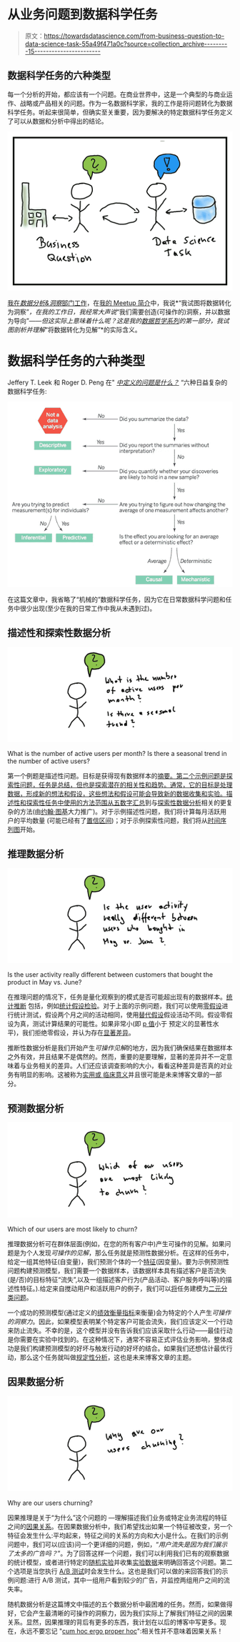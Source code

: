 # 从业务问题到数据科学任务

> 原文：<https://towardsdatascience.com/from-business-question-to-data-science-task-55a49f471a0c?source=collection_archive---------15----------------------->

## 数据科学任务的六种类型

每一个分析的开始，都应该有一个问题。在商业世界中，这是一个典型的与商业运作、战略或产品相关的问题。作为一名数据科学家，我的工作是将问题转化为数据科学任务。听起来很简单，但确实至关重要，因为要解决的特定数据科学任务定义了可以从数据和分析中得出的结论。

![](img/e44cb8f1ef4e897174c9e4ff60854a98.png)

[我在*数据分析&洞察*部门工作](https://www.linkedin.com/in/mjaeugster/)，在[我的 Meetup 简介](https://www.meetup.com/4laendereck-Data-Science-Meetup/members/209552468/)中，我说*“我试图将数据转化为洞察”*，在我的工作日，我经常大声说*“我们需要创造(可操作的)洞察，并以数据为导向”*——但这实际上意味着什么呢？这是我的[数据哲学系列](https://medium.com/@mjaeugster/data-philosophy-4522529ac213)的第一部分，我试图剖析并理解*“将数据转化为见解”*的实际含义。

# 数据科学任务的六种类型

Jeffery T. Leek 和 Roger D. Peng 在" [*中定义的问题是什么？*](https://www.d.umn.edu/~kgilbert/ened5560-1/The%20Research%20Question-2015-Leek-1314-5.pdf) “六种日益复杂的数据科学任务:

![](img/c39cf070784618c3393688cb6e30c2e7.png)

在这篇文章中，我省略了“机械的”数据科学任务，因为它在日常数据科学问题和任务中很少出现(至少在我的日常工作中我从未遇到过)。

## 描述性和探索性数据分析

![](img/ba6d9591699a698ec47af732579f7df0.png)

What is the number of active users per month? Is there a seasonal trend in the number of active users?

第一个例题是描述性问题。目标是获得现有数据样本的[摘要。第二个示例问题是探索性问题，任务是总结，但也是探索潜在的相关性和趋势。通常，它的目标是处理数据，形成新的想法和假设，这些想法和假设可能会导致新的数据收集和实验。描述性和探索性任务中使用的方法范围从](https://en.wikipedia.org/wiki/Descriptive_statistics)[五数字汇总](https://en.wikipedia.org/wiki/Five-number_summary)到与[探索性数据分析](https://en.wikipedia.org/wiki/Exploratory_data_analysis)相关的更复杂的方法(由[约翰·图基](https://en.wikipedia.org/wiki/John_Tukey)大力推广)。对于示例描述性问题，我们将计算每月活跃用户的平均数量
(可能已经有了[置信区间](https://en.wikipedia.org/wiki/Confidence_interval))；对于示例探索性问题，我们将从[时间序列图](https://blog.socialcops.com/academy/resources/visualizing-time-series-data/)开始。

## 推理数据分析

![](img/0a5fc51d45f5adc32cdc12e9d1101142.png)

Is the user activity really different between customers that bought the product in May vs. June?

在推理问题的情况下，任务是量化观察到的模式是否可能超出现有的数据样本。[统计推断](https://en.wikipedia.org/wiki/Statistical_inference)
包括，例如[统计假设检验](https://en.wikipedia.org/wiki/Statistical_hypothesis_testing)。对于上面的示例问题，我们可以使用[零假设](https://en.wikipedia.org/wiki/Null_hypothesis)进行统计测试，假设两个月之间的活动相同，使用[替代假设](https://en.wikipedia.org/wiki/Alternative_hypothesis)假设活动不同。假设零假设为真，测试计算结果的可能性。如果非常小(即 [p 值](https://en.wikipedia.org/wiki/P-value)小于
预定义的显著性水平)，我们拒绝零假设，并认为存在[显著差异](https://en.wikipedia.org/wiki/Statistical_significance)。

推断性数据分析是我们开始产生*可操作见解*的地方，因为我们确保结果在数据样本之外有效，并且结果不是偶然的。然而，重要的是要理解，显著的差异并不一定意味着与业务相关的差异。人们还应该调查影响的大小，看看这种差异是否真的对业务有明显的影响。这被称为[实用或
临床意义](https://en.wikipedia.org/wiki/Clinical_significance)并且很可能是未来博客文章的一部分。

## 预测数据分析

![](img/169c90088f6bce93461cbd520db6a6af.png)

Which of our users are most likely to churn?

推理数据分析可在群体层面(例如，在您的所有客户中)产生可操作的见解。如果问题是为个人发现*可操作的见解*，那么任务就是预测性数据分析。在这样的任务中，给定一组其他特征(自变量)，我们预测个体的一个[特征](https://en.wikipedia.org/wiki/Feature_(machine_learning))(因变量)。要为示例预测性问题构建预测模型，我们需要一个数据样本，该数据样本具有描述客户是否流失(是/否)的目标特征“流失”,以及一组描述客户行为(产品活动、客户服务呼叫等)的描述性特征。).给定来自搅动用户和活跃用户的例子，我们可以[将](https://en.wikipedia.org/wiki/Predictive_modelling)任务建模为[二元分类问题](https://en.wikipedia.org/wiki/Binary_classification)。

一个成功的预测模型(通过定义的[绩效衡量指标](https://en.wikipedia.org/wiki/Sensitivity_and_specificity)来衡量)会为特定的个人产生*可操作的洞察力*。因此，如果模型表明某个特定客户可能会流失，我们应该定义一个行动来防止流失。不幸的是，这个模型并没有告诉我们应该采取什么行动——最佳行动是你需要在实验中找到的。在这种情况下，通常不容易正式评估业务影响，整体成功是我们构建预测模型的好坏与触发行动的好坏的结合。如果我们还想估计最优行动，那么这个任务就叫做[规定性分析](https://en.wikipedia.org/wiki/Prescriptive_analytics)，这也是未来博客文章的主题。

## 因果数据分析

![](img/b742a83da84937ab81d94ada7e936c39.png)

Why are our users churning?

因果推理是关于“为什么”这个问题的 —理解描述我们业务或特定业务流程的特征之间的[因果关系](https://en.wikipedia.org/wiki/Causality)。在因果数据分析中，我们希望找出如果一个特征被改变，另一个特征会发生什么:平均起来，特征之间的关系的方向和大小是什么。在我们的示例问题中，我们可以(应该)问一个更详细的问题，例如，“*用户流失是因为我们展示了太多的广告吗？*”。为了回答这样一个问题，我们可以利用我们已有的观察数据的统计模型，或者进行特定的[随机实验](https://en.wikipedia.org/wiki/Randomized_experiment)并收集[实验数据](https://en.wikipedia.org/wiki/Experimental_data)来明确回答这个问题。第二个选项是当您执行 [A/B 测试](https://en.wikipedia.org/wiki/A/B_testing)时会发生什么。这也是我们可以做的来回答我们的示例问题:进行 A/B 测试，其中一组用户看到较少的广告，并监控两组用户之间的流失率。

随机数据分析是这篇博文中描述的五个数据分析中最困难的任务。然而，如果做得好，它会产生最清晰的可操作的洞察力，因为我们实际上了解我们特征之间的因果关系。显然，因果推理的背后有更多的东西，我计划在以后的博客中写更多。现在，永远不要忘记
"[cum hoc ergo proper hoc](https://en.wikipedia.org/wiki/Cum_hoc_ergo_propter_hoc)":相关性并不意味着因果关系！
